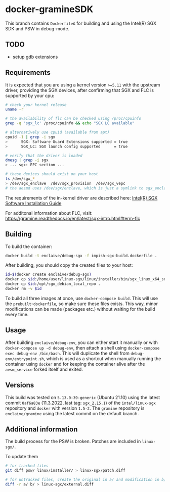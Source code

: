 # docker-gramineSDK

This branch contains `Dockerfile`s for building and using the Intel(R) SGX SDK and PSW in debug-mode.

## TODO

- setup gdb extensions

## Requirements

It is expected that you are using a kernel version `>=5.11` with the upstream driver, providing the SGX devices, after confirming that SGX and FLC is supported by your cpu:

```bash
# check your kernel release
uname -r

# the availability of flc can be checked using /proc/cpuinfo
grep -q 'sgx_lc' /proc/cpuinfo && echo "SGX LC available"

# alternatively use cpuid (available from apt)
cpuid -1 | grep -i sgx
>      SGX: Software Guard Extensions supported = true
>      SGX_LC: SGX launch config supported      = true

# verify that the driver is loaded
dmesg | grep -i sgx
> ... sgx: EPC section ...

# these devices should exist on your host
ls /dev/sgx_*
> /dev/sgx_enclave  /dev/sgx_provision  /dev/sgx_vepc
# the aesmd uses /dev/sgx/enclave, which is just a symlink to sgx_enclave
```

The requirements of the in-kernel driver are described here: [Intel(R) SGX Software Installation Guide](https://download.01.org/intel-sgx/sgx-linux/2.15.1/docs/Intel_SGX_SW_Installation_Guide_for_Linux.pdf#page=5)

For additonal information about FLC, visit: https://gramine.readthedocs.io/en/latest/sgx-intro.html#term-flc

## Building

To build the container:

```bash
docker build -t enclaive/debug-sgx -f impish-sgx-build.dockerfile .
```

After building, you should copy the created files to your host:

```bash
id=$(docker create enclaive/debug-sgx)
docker cp $id:/home/user/linux-sgx/linux/installer/bin/sgx_linux_x64_sdk_2.15.101.1.bin .
docker cp $id:/opt/sgx_debian_local_repo .
docker rm -v $id
```

To build all three images at once, use `docker-compose build`. This will use the `prebuilt`-`dockerfile`, so make sure these files exists. This way, minor modifications can be made (packages etc.) without waiting for the build every time.

## Usage

After building `enclaive/debug-env`, you can either start it manually or with `docker-compose up -d debug-env`, then attach a shell using `docker-compose exec debug-env /bin/bash`. This will duplicate the shell from `debug-env/entrypoint.sh`, which is used as a shortcut when manually running the container using `docker` and for keeping the container alive after the `aesm_service` forked itself and exited.

## Versions

This build was tested on `5.13.0-39-generic` (Ubuntu 21.10) using the latest commit `0af6a83e` (11.3.2022, last tag: `sgx_2.15.1`) of the `intel/linux-sgx` repository and `docker` with version `1.5-2`. The `gramine` repository is `enclaive/gramine` using the latest commit on the default branch.

## Additional information

The build process for the PSW is broken. Patches are included in `linux-sgx/`.

To update them

```bash
# for tracked files
git diff psw/ linux/installer/ > linux-sgx/patch.diff

# for untracked files, create the original in a/ and modification in b/
diff -r a/ b/ > linux-sgx/external.diff
```
